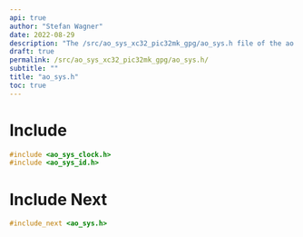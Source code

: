 ```yaml
---
api: true
author: "Stefan Wagner"
date: 2022-08-29
description: "The /src/ao_sys_xc32_pic32mk_gpg/ao_sys.h file of the ao real-time operating system."
draft: true
permalink: /src/ao_sys_xc32_pic32mk_gpg/ao_sys.h/
subtitle: ""
title: "ao_sys.h"
toc: true
---
```


# Include

```c
#include <ao_sys_clock.h>
#include <ao_sys_id.h>
```

# Include Next

```c
#include_next <ao_sys.h>
```

